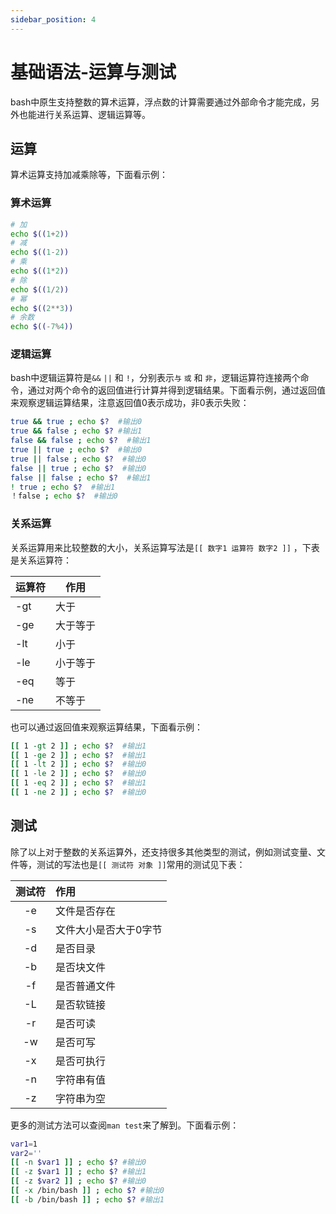 ```yaml
---
sidebar_position: 4
---
```


# 基础语法-运算与测试

bash中原生支持整数的算术运算，浮点数的计算需要通过外部命令才能完成，另外也能进行关系运算、逻辑运算等。

## 运算
算术运算支持加减乘除等，下面看示例：

### 算术运算
```bash
# 加
echo $((1+2))
# 减
echo $((1-2))
# 乘
echo $((1*2))
# 除
echo $((1/2))
# 幂
echo $((2**3))
# 余数
echo $((-7%4))
```

### 逻辑运算
bash中逻辑运算符是`&&`  `||` 和 `!`，分别表示`与` `或` 和 `非`，逻辑运算符连接两个命令，通过对两个命令的返回值进行计算并得到逻辑结果。下面看示例，通过返回值来观察逻辑运算结果，注意返回值0表示成功，非0表示失败：
```bash
true && true ; echo $?  #输出0
true && false ; echo $? #输出1
false && false ; echo $?  #输出1
true || true ; echo $?  #输出0
true || false ; echo $?  #输出0
false || true ; echo $?  #输出0
false || false ; echo $?  #输出1
! true ; echo $?  #输出1
！false ; echo $?  #输出0
```

### 关系运算
关系运算用来比较整数的大小，关系运算写法是`[[ 数字1 运算符 数字2 ]]` ，下表是关系运算符：

|运算符|作用|
|-------|------|
| -gt | 大于 |
| -ge | 大于等于 |
| -lt | 小于 |
| -le | 小于等于 |
| -eq | 等于 |
| -ne | 不等于 |

也可以通过返回值来观察运算结果，下面看示例：
```bash
[[ 1 -gt 2 ]] ; echo $?  #输出1
[[ 1 -ge 2 ]] ; echo $?  #输出1
[[ 1 -lt 2 ]] ; echo $?  #输出0
[[ 1 -le 2 ]] ; echo $?  #输出0
[[ 1 -eq 2 ]] ; echo $?  #输出1
[[ 1 -ne 2 ]] ; echo $?  #输出0
```

## 测试
除了以上对于整数的关系运算外，还支持很多其他类型的测试，例如测试变量、文件等，测试的写法也是`[[ 测试符 对象 ]]`常用的测试见下表：

|测试符|作用|
|:-------:|:------|
| -e | 文件是否存在 |
| -s | 文件大小是否大于0字节 |
| -d | 是否目录 |
| -b | 是否块文件 |
| -f | 是否普通文件 |
| -L | 是否软链接 |
| -r | 是否可读 |
| -w | 是否可写 |
| -x | 是否可执行 |
| -n | 字符串有值 |
| -z | 字符串为空 |

更多的测试方法可以查阅`man test`来了解到。下面看示例：
```bash
var1=1
var2=''
[[ -n $var1 ]] ; echo $? #输出0
[[ -z $var1 ]] ; echo $? #输出1
[[ -z $var2 ]] ; echo $? #输出0
[[ -x /bin/bash ]] ; echo $? #输出0
[[ -b /bin/bash ]] ; echo $? #输出1
```

